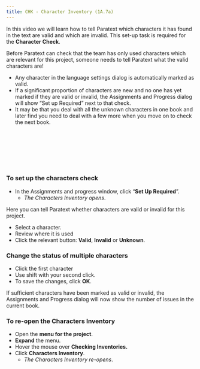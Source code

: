 ```yaml
---
title: CHK - Character Inventory (1A.7a)
---
```

In this video we will learn how to tell Paratext which characters it has found in the text are valid and which are invalid. This set-up task is required for the **Character Check**.

Before Paratext can check that the team has only used characters which are relevant for this project, someone needs to tell Paratext what the valid characters are!

-  Any character in the language settings dialog is automatically marked as valid.
-  If a significant proportion of characters are new and no one has yet marked if they are valid or invalid, the Assignments and Progress dialog will show “Set up Required” next to that check.
-  It may be that you deal with all the unknown characters in one book and later find you need to deal with a few more when you move on to check the next book.

 
-----

 
-----


### To set up the characters check

-  In the Assignments and progress window, click “**Set Up Required**”.  
    -  *The Characters Inventory opens*.

Here you can tell Paratext whether characters are valid or invalid for this project.

-  Select a character.
-  Review where it is used
-  Click the relevant button: **Valid**, **Invalid** or **Unknown**.

### Change the status of multiple characters

-  Click the first character
-  Use shift with your second click.
-  To save the changes, click **OK**.

If sufficient characters have been marked as valid or invalid, the Assignments and Progress dialog will now show the number of issues in the current book.

### To re-open the Characters Inventory

-  Open the **menu for the project**.
-  **Expand** the menu.
-  Hover the mouse over **Checking Inventories.**
-  Click **Characters Inventory**.  
    -  *The Characters Inventory re-opens*.

